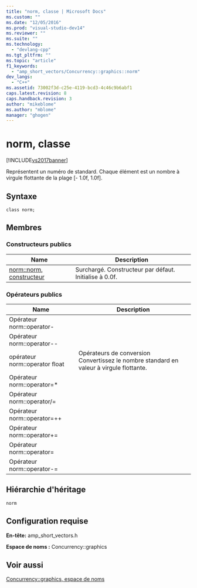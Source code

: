 ```yaml
---
title: "norm, classe | Microsoft Docs"
ms.custom: ""
ms.date: "12/05/2016"
ms.prod: "visual-studio-dev14"
ms.reviewer: ""
ms.suite: ""
ms.technology: 
  - "devlang-cpp"
ms.tgt_pltfrm: ""
ms.topic: "article"
f1_keywords: 
  - "amp_short_vectors/Concurrency::graphics::norm"
dev_langs: 
  - "C++"
ms.assetid: 73002f3d-c25e-4119-bcd3-4c46c9b6abf1
caps.latest.revision: 8
caps.handback.revision: 3
author: "mikeblome"
ms.author: "mblome"
manager: "ghogen"
---
```

# norm, classe
[!INCLUDE[vs2017banner](../../../assembler/inline/includes/vs2017banner.md)]

Représentent un numéro de standard.  Chaque élément est un nombre à virgule flottante de la plage \[\- 1.0f, 1.0f\].  
  
## Syntaxe  
  
```  
class norm;  
```  
  
## Membres  
  
### Constructeurs publics  
  
|Name|Description|  
|----------|-----------------|  
|[norm::norm, constructeur](../Topic/norm::norm%20Constructor.md)|Surchargé.  Constructeur par défaut.  Initialise à 0.0f.|  
  
### Opérateurs publics  
  
|Name|Description|  
|----------|-----------------|  
|Opérateur norm::operator\-||  
|Opérateur norm::operator\-\-||  
|opérateur norm::operator float|Opérateurs de conversion  Convertissez le nombre standard en valeur à virgule flottante.|  
|Opérateur norm::operator\=\*||  
|Opérateur norm::operator\/\=||  
|Opérateur norm::operator\=\+\+||  
|Opérateur norm::operator\+\=||  
|Opérateur norm::operator\=||  
|Opérateur norm::operator\-\=||  
  
## Hiérarchie d'héritage  
 `norm`  
  
## Configuration requise  
 **En\-tête:** amp\_short\_vectors.h  
  
 **Espace de noms :** Concurrency::graphics  
  
## Voir aussi  
 [Concurrency::graphics, espace de noms](../../../parallel/amp/reference/concurrency-graphics-namespace.md)